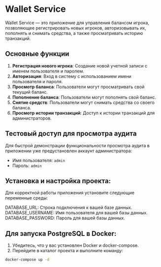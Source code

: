 # Wallet Service

Wallet Service — это приложение для управления балансом игрока, позволяющее регистрировать новых игроков, авторизовывать их, пополнять и снимать средства, а также просматривать историю транзакций.

## Основные функции

1. **Регистрация нового игрока**: Создание новой учетной записи с именем пользователя и паролем.
2. **Авторизация**: Вход в систему с использованием имени пользователя и пароля.
3. **Просмотр баланса**: Пользователи могут просматривать свой текущий баланс.
4. **Пополнение баланса**: Пользователи могут пополнять свой баланс.
5. **Снятие средств**: Пользователи могут снимать средства со своего баланса.
6. **Просмотр истории транзакций**: Доступ к истории транзакций для администраторов.


## Тестовый доступ для просмотра аудита

Для быстрой демонстрации функциональности просмотра аудита в приложении уже предустановлен аккаунт администратора:
- Имя пользователя: `admin`
- Пароль: `admin`

## Установка и настройка проекта:

Для корректной работы приложения установите следующие переменные среды:

DATABASE_URL: Строка подключения к вашей базе данных.
DATABASE_USERNAME: Имя пользователя для вашей базы данных.
DATABASE_PASSWORD: Пароль для вашей базы данных.

## Для запуска PostgreSQL в Docker:

1. Убедитесь, что у вас установлен Docker и docker-compose.
2. Перейдите в каталог проекта и выполните команду:
```bash
docker-compose up -d


